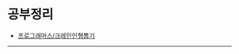 # 공부정리

- [프로그래머스/크레인인형뽑기](https://github.com/fDevJc/my-study/blob/main/src/main/java/hello/mystudy/programmers/lv1/%ED%81%AC%EB%A0%88%EC%9D%B8%EC%9D%B8%ED%98%95%EB%BD%91%EA%B8%B0.java)

---
